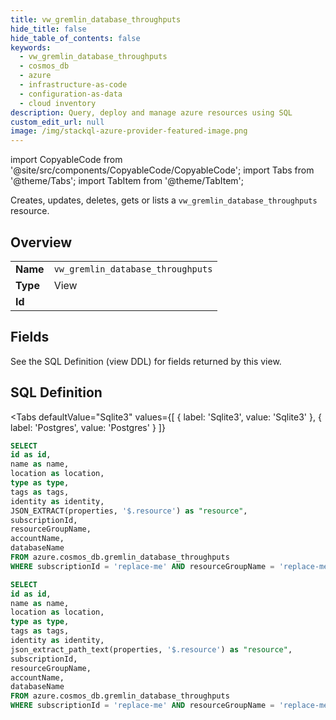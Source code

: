 ```yaml
--- 
title: vw_gremlin_database_throughputs
hide_title: false
hide_table_of_contents: false
keywords:
  - vw_gremlin_database_throughputs
  - cosmos_db
  - azure
  - infrastructure-as-code
  - configuration-as-data
  - cloud inventory
description: Query, deploy and manage azure resources using SQL
custom_edit_url: null
image: /img/stackql-azure-provider-featured-image.png
---
```


import CopyableCode from '@site/src/components/CopyableCode/CopyableCode';
import Tabs from '@theme/Tabs';
import TabItem from '@theme/TabItem';

Creates, updates, deletes, gets or lists a <code>vw_gremlin_database_throughputs</code> resource.

## Overview
<table><tbody>
<tr><td><b>Name</b></td><td><code>vw_gremlin_database_throughputs</code></td></tr>
<tr><td><b>Type</b></td><td>View</td></tr>
<tr><td><b>Id</b></td><td><CopyableCode code="azure.cosmos_db.vw_gremlin_database_throughputs" /></td></tr>
</tbody></table>

## Fields

See the SQL Definition (view DDL) for fields returned by this view.

## SQL Definition

<Tabs
defaultValue="Sqlite3"
values={[
{ label: 'Sqlite3', value: 'Sqlite3' },
{ label: 'Postgres', value: 'Postgres' }
]}
>
<TabItem value="Sqlite3">

```sql
SELECT
id as id,
name as name,
location as location,
type as type,
tags as tags,
identity as identity,
JSON_EXTRACT(properties, '$.resource') as "resource",
subscriptionId,
resourceGroupName,
accountName,
databaseName
FROM azure.cosmos_db.gremlin_database_throughputs
WHERE subscriptionId = 'replace-me' AND resourceGroupName = 'replace-me' AND accountName = 'replace-me' AND databaseName = 'replace-me';
```

</TabItem>
<TabItem value="Postgres">

```sql
SELECT
id as id,
name as name,
location as location,
type as type,
tags as tags,
identity as identity,
json_extract_path_text(properties, '$.resource') as "resource",
subscriptionId,
resourceGroupName,
accountName,
databaseName
FROM azure.cosmos_db.gremlin_database_throughputs
WHERE subscriptionId = 'replace-me' AND resourceGroupName = 'replace-me' AND accountName = 'replace-me' AND databaseName = 'replace-me';
```

</TabItem>
</Tabs>
